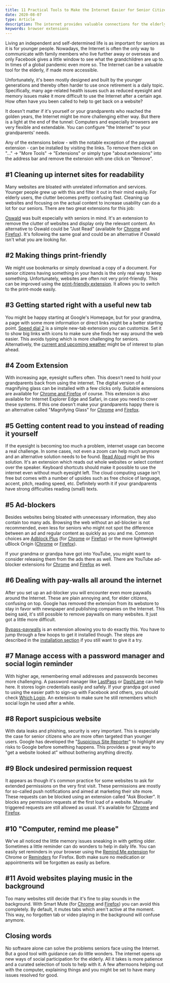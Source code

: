 ```yaml
---
title: 11 Practical Tools to Make the Internet Easier for Senior Citizens
date: 2020-08-07
type: Article
description: The internet provides valuable connections for the elderly, but its often hard to use for them. Here are some ways to make it easier.
keywords: browser extensions
---
```


Living an independent and self-determined life is as important for seniors as it is for younger people. Nowadays, the Internet is often the only way to communicate with family members who live further away or overseas and only Facebook gives a little window to see what the grandchildren are up to. In times of a global pandemic even more so. The Internet can be a valuable tool for the elderly, if made more accessible.

<!--more-->

Unfortunately, it's been mostly designed and built by the younger generations and thereby often harder to use once retirement is a daily topic. Specifically, many age-related health issues such as reduced eyesight and memory issues make it more difficult to use the Internet after a certain age. How often have you been called to help to get back on a website?

It doesn't matter if it's yourself or your grandparents who reached the golden years, the Internet might be more challenging either way. But there is a light at the end of the tunnel: Computers and especially browsers are very flexible and extendable. You can configure "the Internet" to your grandparents' needs.

Any of the extensions below - with the notable exception of the paywall extension - can be installed by visiting the links. To remove them click on "..." -> "More Tools" -> "Extensions" or simply type "about:extensions" into the address bar and remove the extension with one click on "Remove".

#1 Cleaning up internet sites for readability
---------------------------------------------

Many websites are bloated with unrelated information and services. Younger people grew up with this and filter it out in their mind easily. For elderly users, the clutter becomes pretty confusing fast. Cleaning up websites and focusing on the actual content to increase usability can do a lot for our seniors. There are two great extensions for this job:

[Oswald](https://chrome.google.com/webstore/detail/oswald/ibonfikdhfajjmcaoiecaoaomnngamfn?hl=en) was built especially with seniors in mind. It's an extension to remove the clutter of websites and display only the relevant content. An alternative to Oswald could be "Just Read" (available for [Chrome](https://chrome.google.com/webstore/detail/just-read/dgmanlpmmkibanfdgjocnabmcaclkmod) and [Firefox](https://addons.mozilla.org/en-US/firefox/addon/just-read-ext/)). It's following the same goal and could be an alternative if Oswald isn't what you are looking for.

#2 Making things print-friendly
-------------------------------

We might use bookmarks or simply download a copy of a document. For senior citizens having something in your hands is the only real way to keep something. Unfortunately, websites are often not very print-friendly. This can be improved using the [print-friendly extension](https://chrome.google.com/webstore/detail/print-friendly-pdf/ohlencieiipommannpdfcmfdpjjmeolj). It allows you to switch to the print-mode easily.

#3 Getting started right with a useful new tab
----------------------------------------------

You might be happy starting at Google's Homepage, but for your grandma, a page with some more information or direct links might be a better starting point. [Speed dial 2](https://chrome.google.com/webstore/detail/speed-dial-2-new-tab/jpfpebmajhhopeonhlcgidhclcccjcik) is a simple new-tab extension you can customize. Set it to show big links with icons to make sure she finds her way around the web easier. This avoids typing which is more challenging for seniors. Alternatively, the [current and upcoming weather](https://chrome.google.com/webstore/detail/weather-for-chrome/djgcclepbpbjmgpooagcjgidkejhdfnn) might be of interest to plan ahead.

#4 Zoom Extension
-----------------

With increasing age, eyesight suffers often. This doesn't need to hold your grandparents back from using the internet. The digital version of a magnifying glass can be installed with a few clicks only. Suitable extensions are available for [Chrome and Firefox](https://www.stefanvd.net/project/zoom/browser/index.htm) of course. This extension is also available for Internet Explorer Edge and Safari, in case you need to cover these systems. If this one doesn't make your grandparents happy there is an alternative called "Magnifying Glass" for [Chrome](https://chrome.google.com/webstore/detail/magnifying-glass-hover-zo/gfcbebjdigncefnokoncehghgfndjcgn) and [Firefox](https://addons.mozilla.org/en-US/firefox/addon/magnifying-glass-hover-zoom/).

#5 Getting content read to you instead of reading it yourself
-------------------------------------------------------------

If the eyesight is becoming too much a problem, internet usage can become a real challenge. In some cases, not even a zoom can help much anymore and an alternative solution needs to be found. [Read Aloud](https://chrome.google.com/webstore/detail/read-aloud-a-text-to-spee/hdhinadidafjejdhmfkjgnolgimiaplp) might be this solution. It's an extension which reads out whole websites or select content over the speaker. Keyboard shortcuts should make it possible to use the internet even without much eyesight left. The cloud computing usage isn't free but comes with a number of upsides such as free choice of language, accent, pitch, reading speed, etc. Definitely worth it if your grandparents have strong difficulties reading (small) texts.

#5 Ad-blockers
--------------

Besides websites being bloated with unnecessary information, they also contain too many ads. Browsing the web without an ad-blocker is not recommended, even less for seniors who might not spot the difference between an ad and regular content as quickly as you and me. Common choices are [Adblock Plus](https://adblockplus.org/) (for [Chrome](https://chrome.google.com/webstore/detail/adblock-plus-free-ad-bloc/cfhdojbkjhnklbpkdaibdccddilifddb) or [Firefox](https://addons.mozilla.org/en-US/firefox/addon/adblock-plus/)) or the more lightweight uBlock Origin ([Chrome](https://chrome.google.com/webstore/detail/ublock-origin/cjpalhdlnbpafiamejdnhcphjbkeiagm) or [Firefox](https://addons.mozilla.org/en-US/firefox/addon/ublock-origin/)).

If your grandma or grandpa have got into YouTube, you might want to consider releasing them from the ads there as well. There are YouTube ad-blocker extensions for [Chrome](https://chrome.google.com/webstore/detail/adblock-for-youtube/cmedhionkhpnakcndndgjdbohmhepckk) and [Firefox](https://addons.mozilla.org/en-US/firefox/addon/adblock-for-youtube/) as well.

#6 Dealing with pay-walls all around the internet
-------------------------------------------------

After you set up an ad-blocker you will encounter even more paywalls around the Internet. These are plain annoying and, for elder citizens, confusing on top. Google has removed the extension from its webstore to stay in favor with newspaper and publishing companies on the Internet. This being said, it's still possible to remove paywalls on many websites. It just got a little more difficult.

[Bypass-paywalls](https://github.com/iamadamdev/bypass-paywalls-chrome) is an extension allowing you to do exactly this. You have to jump through a few hoops to get it installed though. The steps are described in the [installation section](https://github.com/iamadamdev/bypass-paywalls-chrome#bypass-paywalls-for-chrome) if you still want to give it a try.

#7 Manage access with a password manager and social login reminder
------------------------------------------------------------------

With higher age, remembering email addresses and passwords becomes more challenging. A password manager like [LastPass](https://chrome.google.com/webstore/detail/lastpass-free-password-ma/hdokiejnpimakedhajhdlcegeplioahd) or [DashLane](https://chrome.google.com/webstore/detail/dashlane-password-manager/fdjamakpfbbddfjaooikfcpapjohcfmg) can help here. It stores login credentials easily and safely. If your grandpa got used to using the easier path to sign-up with Facebook and others, you should check [Which Login](https://whichlogin.com). An extension to make sure he still remembers which social login he used after a while.

#8 Report suspicious website
----------------------------

With data leaks and phishing, security is very important. This is especially the case for senior citizens who are more often targeted than younger users. Google has developed the "[Suspicious Site Reporter](https://chrome.google.com/webstore/detail/suspicious-site-reporter/jknemblkbdhdcpllfgbfekkdciegfboi)" to highlight any risks to Google before something happens. This provides a great way to "get a website looked at" without bothering anything directly.

#9 Block undesired permission request
-------------------------------------

It appears as though it's common practice for some websites to ask for extended permissions on the very first visit. These permissions are mostly for so-called push notifications and aimed at marketing their site more. These requests can be blocked using an extension called "Ask Blocker". It blocks any permission requests at the first load of a website. Manually triggered requests are still allowed as usual. It's available for [Chrome](https://chrome.google.com/webstore/detail/askblocker/eelfgnmggfgncoipinopobfcabnfknho) and [Firefox](https://addons.mozilla.org/en-GB/firefox/addon/askblocker/).

#10 "Computer, remind me please"
--------------------------------

We've all noticed the little memory issues sneaking in with getting older. Sometimes a little reminder can do wonders to help in daily life. You can easily set reminders in your browser using the [Remind Me extension](https://chrome.google.com/webstore/detail/remind-me/lbcagagehgegabogmbnbjblmhodjohoo) for Chrome or [Reminders](https://addons.mozilla.org/en-US/firefox/addon/reminders) for Firefox. Both make sure no medication or appointments will be forgotten as easily as before.

#11 Avoid websites playing music in the background
--------------------------------------------------

Too many websites still decide that it's fine to play sounds in the background. With Smart Mute (for [Chrome](https://chrome.google.com/webstore/detail/smart-mute/apadglapdamclpaedknbefnbcajfebgh) and [Firefox](https://addons.mozilla.org/en-US/firefox/addon/smart-tab-mute/?src=search)) you can avoid this completely. By default, it mutes tabs which aren't active at the moment. This way, no forgotten tab or video playing in the background will confuse anymore.

Closing words
-------------

No software alone can solve the problems seniors face using the Internet. But a good tool with guidance can do little wonders. The internet opens up new ways of social participation for the elderly. All it takes is more patience and a curated selection of tools to help with it. A few afternoons helping out with the computer, explaining things and you might be set to have many issues resolved for good.
